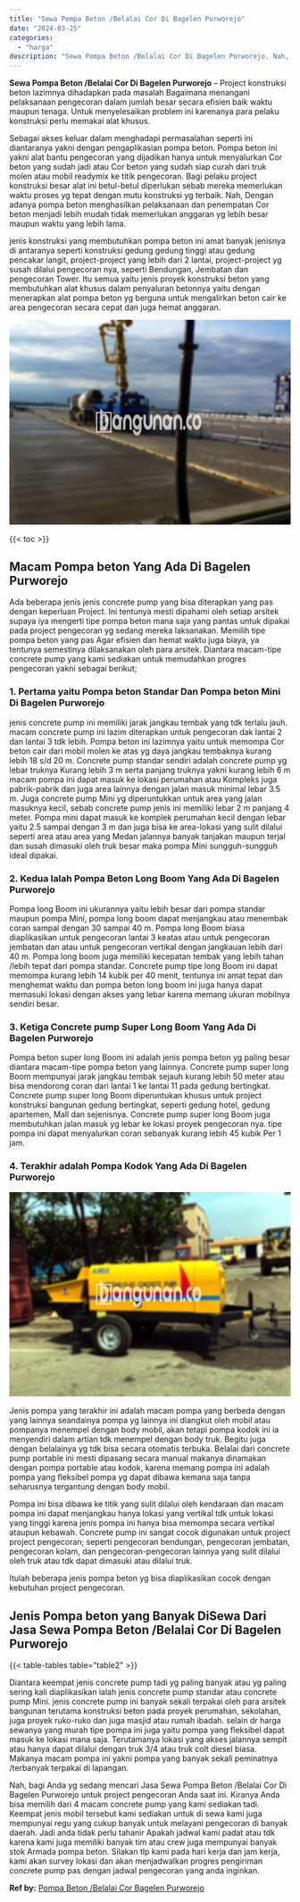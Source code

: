 ```yaml
---
title: "Sewa Pompa Beton /Belalai Cor Di Bagelen Purworejo"
date: "2024-03-25"
categories: 
  - "harga"
description: "Sewa Pompa Beton /Belalai Cor Di Bagelen Purworejo. Nah, bagi Anda yg sedang mencari Jasa Sewa Pompa Beton /Belalai Cor Di Bagelen Purworejo untuk project pe..."
---
```


**Sewa Pompa Beton /Belalai Cor Di Bagelen Purworejo** – Project konstruksi beton lazimnya dihadapkan pada masalah Bagaimana menangani pelaksanaan pengecoran dalam jumlah besar secara efisien baik waktu maupun tenaga. Untuk menyelesaikan problem ini karenanya para pelaku konstruksi perlu memakai alat khusus.

Sebagai akses keluar dalam menghadapi permasalahan seperti ini diantaranya yakni dengan pengaplikasian pompa beton. Pompa beton ini yakni alat bantu pengecoran yang dijadikan hanya untuk menyalurkan Cor beton yang sudah jadi atau Cor beton yang sudah siap curah dari truk molen atau mobil readymix ke titik pengecoran. Bagi pelaku project konstruksi besar alat ini betul-betul diperlukan sebab mereka memerlukan waktu proses yg tepat dengan mutu konstruksi yg terbaik. Nah, Dengan adanya pompa beton menghasilkan pelaksanaan dan penempatan Cor beton menjadi lebih mudah tidak memerlukan anggaran yg lebih besar maupun waktu yang lebih lama.

jenis konstruksi yang membutuhkan pompa beton ini amat banyak jenisnya di antaranya seperti konstruksi gedung gedung tinggi atau gedung pencakar langit, project-project yang lebih dari 2 lantai, project-project yg susah dilalui pengecoran nya, seperti Bendungan, Jembatan dan pengecoran Tower. Itu semua yaitu jenis proyek konstruksi beton yang membutuhkan alat khusus dalam penyaluran betonnya yaitu dengan menerapkan alat pompa beton yg berguna untuk mengalirkan beton cair ke area pengecoran secara cepat dan juga hemat anggaran.

![Sewa Pompa Beton /Belalai Cor Di Bagelen Purworejo](/images/sewa-concrete-pump-17.png)

{{< toc >}}

## Macam Pompa beton Yang Ada Di Bagelen Purworejo

Ada beberapa jenis jenis concrete pump yang bisa diterapkan yang pas dengan keperluan Project. Ini tentunya mesti dipahami oleh setiap arsitek supaya iya mengerti tipe pompa beton mana saja yang pantas untuk dipakai pada project pengecoran yg sedang mereka laksanakan. Memilih tipe pompa beton yang pas Agar efisien dan hemat waktu juga biaya, ya tentunya semestinya dilaksanakan oleh para arsitek. Diantara macam-tipe concrete pump yang kami sediakan untuk memudahkan progres pengecoran yakni sebagai berikut;

### 1\. Pertama yaitu Pompa beton Standar Dan Pompa beton Mini Di Bagelen Purworejo

jenis concrete pump ini memiliki jarak jangkau tembak yang tdk terlalu jauh. macam concrete pump ini lazim diterapkan untuk pengecoran dak lantai 2 dan lantai 3 tdk lebih. Pompa beton ini lazimnya yaitu untuk memompa Cor beton cair dari mobil molen ke atas yg daya jangkau tembaknya kurang lebih 18 s/d 20 m. Concrete pump standar sendiri adalah concrete pump yg lebar truknya Kurang lebih 3 m serta panjang truknya yakni kurang lebih 6 m macam pompa ini dapat masuk ke lokasi perumahan atau Kompleks juga pabrik-pabrik dan juga area lainnya dengan jalan masuk minimal lebar 3.5 m. Juga concrete pump Mini yg diperuntukkan untuk area yang jalan masuknya kecil, sebab concrete pump jenis ini memiliki lebar 2 m panjang 4 meter. Pompa mini dapat masuk ke komplek perumahan kecil dengan lebar yaitu 2.5 sampai dengan 3 m dan juga bisa ke area-lokasi yang sulit dilalui seperti area atau area yang Medan jalannya banyak tanjakan maupun terjal dan susah dimasuki oleh truk besar maka pompa Mini sungguh-sungguh ideal dipakai.

### 2\. Kedua Ialah Pompa Beton Long Boom Yang Ada Di Bagelen Purworejo

Pompa long Boom ini ukurannya yaitu lebih besar dari pompa standar maupun pompa Mini, pompa long boom dapat menjangkau atau menembak coran sampai dengan 30 sampai 40 m. Pompa long Boom biasa diaplikasikan untuk pengecoran lantai 3 keatas atau untuk pengecoran jembatan dan atau untuk pengecoran vertikal dengan jangkauan lebih dari 40 m. Pompa long boom juga memiliki kecepatan tembak yang lebih tahan /lebih tepat dari pompa standar. Concrete pump tipe long Boom ini dapat memompa kurang lebih 14 kubik per 40 menit, tentunya ini amat tepat dan menghemat waktu dan pompa beton long boom ini juga hanya dapat memasuki lokasi dengan akses yang lebar karena memang ukuran mobilnya sendiri besar.

### 3\. Ketiga Concrete pump Super Long Boom Yang Ada Di Bagelen Purworejo

Pompa beton super long Boom ini adalah jenis pompa beton yg paling besar diantara macam-tipe pompa beton yang lainnya. Concrete pump super long Boom mempunyai jarak jangkau tembak sejauh kurang lebih 50 meter atau bisa mendorong coran dari lantai 1 ke lantai 11 pada gedung bertingkat. Concrete pump super long Boom diperuntukan khusus untuk project konstruksi bangunan gedung bertingkat, seperti gedung hotel, gedung apartemen, Mall dan sejenisnya. Concrete pump super long Boom juga membutuhkan jalan masuk yg lebar ke lokasi proyek pengecoran nya. tipe pompa ini dapat menyalurkan coran sebanyak kurang lebih 45 kubik Per 1 jam.

### 4\. Terakhir adalah Pompa Kodok Yang Ada Di Bagelen Purworejo

![Sewa Pompa Beton /Belalai Cor Di Bagelen Purworejo](/images/sewa-concrete-pump-02.png)

Jenis pompa yang terakhir ini adalah macam pompa yang berbeda dengan yang lainnya seandainya pompa yg lainnya ini diangkut oleh mobil atau pompanya menempel dengan body mobil, akan tetapi pompa kodok ini ia menyendiri dalam artian tdk menempel dengan body truk. Begitu juga dengan belalainya yg tdk bisa secara otomatis terbuka. Belalai dari concrete pump portable ini mesti dipasang secara manual makanya dinamakan dengan pompa portable atau kodok, karena memang pompa ini adalah pompa yang fleksibel pompa yg dapat dibawa kemana saja tanpa seharusnya tergantung dengan body mobil.

Pompa ini bisa dibawa ke titik yang sulit dilalui oleh kendaraan dan macam pompa ini dapat menjangkau hanya lokasi yang vertikal tdk untuk lokasi yang tinggi karena jenis pompa ini hanya bisa memompa secara vertikal ataupun kebawah. Concrete pump ini sangat cocok digunakan untuk project project pengecoran; seperti pengecoran bendungan, pengecoran jembatan, pengecoran kolam, dan pengecoran-pengecoran lainnya yang sulit dilalui oleh truk atau tdk dapat dimasuki atau dilalui truk.

Itulah beberapa jenis pompa beton yg bisa diaplikasikan cocok dengan kebutuhan project pengecoran.

## Jenis Pompa beton yang Banyak DiSewa Dari Jasa Sewa Pompa Beton /Belalai Cor Di Bagelen Purworejo

{{< table-tables table="table2" >}}

Diantara keempat jenis concrete pump tadi yg paling banyak atau yg paling sering kali diaplikasikan ialah jenis concrete pump standar atau concrete pump Mini. jenis concrete pump ini banyak sekali terpakai oleh para arsitek bangunan terutama konstruksi beton pada proyek perumahan, sekolahan, juga proyek ruko-ruko dan juga masjid atau rumah ibadah. selain dr harga sewanya yang murah tipe pompa ini juga yaitu pompa yang fleksibel dapat masuk ke lokasi mana saja. Terutamanya lokasi yang akses jalannya sempit atau hanya dapat dilalui dengan truk 3/4 atau truk colt diesel biasa. Makanya macam pompa ini yakni pompa yang banyak sekali peminatnya /terbanyak terpakai di lapangan.

Nah, bagi Anda yg sedang mencari Jasa Sewa Pompa Beton /Belalai Cor Di Bagelen Purworejo untuk project pengecoran Anda saat ini. Kiranya Anda bisa memilih dari 4 macam concrete pump yang kami sediakan tadi. Keempat jenis mobil tersebut kami sediakan untuk di sewa kami juga mempunyai regu yang cukup banyak untuk melayani pengecoran di banyak daerah. Jadi anda tidak perlu tahanir Apakah jadwal kami padat atau tdk karena kami juga memiliki banyak tim atau crew juga mempunyai banyak stok Armada pompa beton. Silakan tlp kami pada hari kerja dan jam kerja, kami akan survey lokasi dan akan menjadwalkan progres pengiriman concrete pump pas dengan jadwal pengecoran yang anda inginkan.

**Ref by:** [Pompa Beton /Belalai Cor Bagelen Purworejo](https://id.wikipedia.org/wiki/Pompa)

